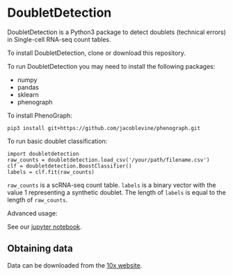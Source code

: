 # DoubletDetection

DoubletDetection is a Python3 package to detect doublets (technical errors) in Single-cell RNA-seq count tables.

To install DoubletDetection, clone or download this repository.

To run DoubletDetection you may need to install the following packages:
- numpy
- pandas
- sklearn
- phenograph

To install PhenoGraph:

```
pip3 install git+https://github.com/jacoblevine/phenograph.git
```

To run basic doublet classification:

```
import doubletdetection
raw_counts = doubletdetection.load_csv('/your/path/filename.csv')
clf = doubletdetection.BoostClassifier()
labels = clf.fit(raw_counts)
```

`raw_counts` is a scRNA-seq count table. `labels` is a binary vector with the value 1 representing a synthetic doublet. The length of `labels` is equal to the length of `raw_counts`.

Advanced usage:

See our [jupyter notebook](docs/walkthrough.ipynb).


## Obtaining data
Data can be downloaded from the [10x website](https://support.10xgenomics.com/single-cell/datasets).
